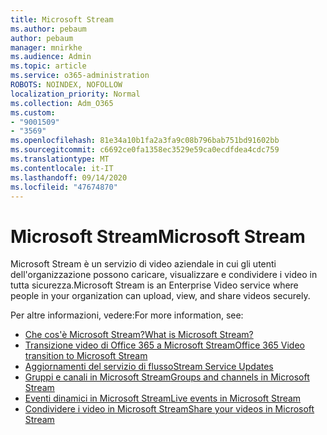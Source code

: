 ```yaml
---
title: Microsoft Stream
ms.author: pebaum
author: pebaum
manager: mnirkhe
ms.audience: Admin
ms.topic: article
ms.service: o365-administration
ROBOTS: NOINDEX, NOFOLLOW
localization_priority: Normal
ms.collection: Adm_O365
ms.custom:
- "9001509"
- "3569"
ms.openlocfilehash: 81e34a10b1fa2a3fa9c08b796bab751bd91602bb
ms.sourcegitcommit: c6692ce0fa1358ec3529e59ca0ecdfdea4cdc759
ms.translationtype: MT
ms.contentlocale: it-IT
ms.lasthandoff: 09/14/2020
ms.locfileid: "47674870"
---
```

# <a name="microsoft-stream"></a><span data-ttu-id="13b50-102">Microsoft Stream</span><span class="sxs-lookup"><span data-stu-id="13b50-102">Microsoft Stream</span></span>

<span data-ttu-id="13b50-103">Microsoft Stream è un servizio di video aziendale in cui gli utenti dell'organizzazione possono caricare, visualizzare e condividere i video in tutta sicurezza.</span><span class="sxs-lookup"><span data-stu-id="13b50-103">Microsoft Stream is an Enterprise Video service where people in your organization can upload, view, and share videos securely.</span></span> 

<span data-ttu-id="13b50-104">Per altre informazioni, vedere:</span><span class="sxs-lookup"><span data-stu-id="13b50-104">For more information, see:</span></span>

- [<span data-ttu-id="13b50-105">Che cos'è Microsoft Stream?</span><span class="sxs-lookup"><span data-stu-id="13b50-105">What is Microsoft Stream?</span></span>](https://docs.microsoft.com/stream/overview)
- [<span data-ttu-id="13b50-106">Transizione video di Office 365 a Microsoft Stream</span><span class="sxs-lookup"><span data-stu-id="13b50-106">Office 365 Video transition to Microsoft Stream</span></span>](https://docs.microsoft.com/stream/migrate-from-office-365)
- [<span data-ttu-id="13b50-107">Aggiornamenti del servizio di flusso</span><span class="sxs-lookup"><span data-stu-id="13b50-107">Stream Service Updates</span></span>](https://techcommunity.microsoft.com/t5/microsoft-stream-service-updates/bd-p/StreamAnnouncements)
- [<span data-ttu-id="13b50-108">Gruppi e canali in Microsoft Stream</span><span class="sxs-lookup"><span data-stu-id="13b50-108">Groups and channels in Microsoft Stream</span></span>](https://docs.microsoft.com/stream/groups-channels-organization)
- [<span data-ttu-id="13b50-109">Eventi dinamici in Microsoft Stream</span><span class="sxs-lookup"><span data-stu-id="13b50-109">Live events in Microsoft Stream</span></span>](https://docs.microsoft.com/stream/live-event-overview)
- [<span data-ttu-id="13b50-110">Condividere i video in Microsoft Stream</span><span class="sxs-lookup"><span data-stu-id="13b50-110">Share your videos in Microsoft Stream</span></span>](https://docs.microsoft.com/stream/portal-share-video)

